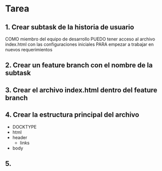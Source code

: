 # Tarea

## 1. Crear subtask de la historia de usuario

COMO miembro del equipo de desarrollo PUEDO tener acceso al archivo index.html con las configuraciones iniciales PARA empezar a trabajar en nuevos requerimientos

## 2. Crear un feature branch con el nombre de la subtask 

## 3. Crear el archivo index.html dentro del feature branch

## 4. Crear la estructura principal del archivo

- DOCKTYPE
- html
- header
  - links
- body

## 5. 
